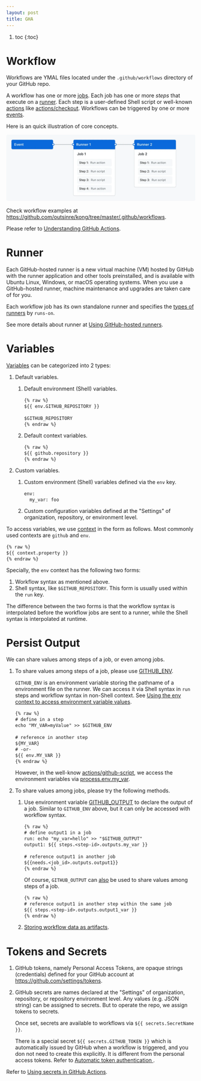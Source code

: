 ```yaml
---
layout: post
title: GHA
---
```


1. toc
{:toc}

# Workflow #

Workflows are YMAL files located under the `.github/workflows` directory of your GitHub repo.

A workflow has one or more [jobs](https://docs.github.com/en/actions/using-jobs). Each job has one or more *steps* that execute on a [runner](#runner). Each step is a user-defined Shell script or well-known [actions](https://docs.github.com/en/actions/learn-github-actions/understanding-github-actions#actions) like [actions/checkout](https://github.com/actions/checkout). Workflows can be triggered by one or more [events](https://docs.github.com/en/actions/using-workflows/events-that-trigger-workflows).

Here is an quick illustration of core concepts.

![assets/gha.webp](/assets/gha.webp)

Check workflow examples at <https://github.com/outsinre/kong/tree/master/.github/workflows>.

Please refer to [Understanding GitHub Actions](https://docs.github.com/en/actions/learn-github-actions/understanding-github-actions).

# Runner #

Each GitHub-hosted runner is a new virtual machine (VM) hosted by GitHub with the runner application and other tools preinstalled, and is available with Ubuntu Linux, Windows, or macOS operating systems. When you use a GitHub-hosted runner, machine maintenance and upgrades are taken care of for you.

Each workflow job has its own standalone runner and specifies the [types of runners](https://docs.github.com/en/actions/using-github-hosted-runners/about-github-hosted-runners/about-github-hosted-runners#supported-runners-and-hardware-resources) by `runs-on`.

See more details about runner at [Using GitHub-hosted runners](https://docs.github.com/en/actions/using-github-hosted-runners/about-github-hosted-runners).

# Variables #

[Variables](https://docs.github.com/en/actions/learn-github-actions/variables#about-variables) can be categorized into 2 types:

1. Default variables.
   1. Default environment (Shell) variables.
   
      ```
      {% raw %}
      ${{ env.GITHUB_REPOSITORY }}
      
      $GITHUB_REPOSITORY
      {% endraw %}
      ```

   2. Default context variables.
   
      ```
      {% raw %}
      ${{ github.repository }}
      {% endraw %}
      ```

2. Custom variables.
   1. Custom environment (Shell) variables defined via the `env` key.

      ```
      env:
        my_var: foo
      ```

   2. Custom configuration variables defined at the "Settings" of organization, repository, or environment level.

To access variables, we use [context](https://docs.github.com/en/actions/learn-github-actions/contexts) in the form as follows. Most commonly used contexts are `github` and `env`.

```
{% raw %}
${{ context.property }}
{% endraw %}
```

Specially, the `env` context has the following two forms:

1. Workflow syntax as mentioned above.
2. Shell syntax, like `$GITHUB_REPOSITORY`. This form is usually used within the `run` key.

The difference between the two forms is that the workflow syntax is interpolated before the workflow jobs are sent to a runner, while the Shell syntax is interpolated at runtime.

# Persist Output #

We can share values among steps of a job, or even among jobs.

1. To share values among steps of a job, please use [GITHUB\_ENV](https://docs.github.com/en/actions/learn-github-actions/variables#passing-values-between-steps-and-jobs-in-a-workflow).

   `GITHUB_ENV` is an environment variable storing the pathname of a environment file on the runner. We can access it via Shell syntax in `run` steps and workflow syntax in non-Shell context. See [Using the env context to access environment variable values](https://docs.github.com/en/actions/learn-github-actions/variables#using-the-env-context-to-access-environment-variable-values).
   
   ```
   {% raw %}
   # define in a step
   echo "MY_VAR=myValue" >> $GITHUB_ENV

   # reference in another step
   ${MY_VAR}
   # -or-
   ${{ env.MY_VAR }}
   {% endraw %}
    ```
      
   However, in the well-know [actions/github-script](https://github.com/Kong/kong/pull/12021/), we access the environment variables via [process.env.my\_var](https://nodejs.org/dist/latest-v8.x/docs/api/process.html#process_process_env).
2. To share values among jobs, please try the following methods.
   1. Use environment variable [GITHUB\_OUTPUT](https://docs.github.com/en/actions/using-jobs/defining-outputs-for-jobs) to declare the output of a job. Similar to `GITHUB_ENV` above, but it can only be accessed with workflow syntax.

      ```
      {% raw %}
      # define output1 in a job
      run: echo "my_var=hello" >> "$GITHUB_OUTPUT"
      output1: ${{ steps.<step-id>.outputs.my_var }}

      # reference output1 in another job
      ${{needs.<job_id>.outputs.output1}}
      {% endraw %}
      ```
      
      Of course, `GITHUB_OUTPUT` can [also](https://github.com/orgs/community/discussions/55294) be used to share values among steps of a job.
      
      ```
      {% raw %}
      # reference output1 in another step within the same job
      ${{ steps.<step-id>.outputs.output1_var }}
      {% endraw %}
      ```

   2. [Storing workflow data as artifacts](https://help.github.com/en/actions/automating-your-workflow-with-github-actions/persisting-workflow-data-using-artifacts).

# Tokens and Secrets #

1. GitHub tokens, namely Personal Access Tokens, are opaque strings (credentials) defined for your GitHub account at <https://github.com/settings/tokens>.
2. GitHub secrets are names declared at the "Settings" of organization, repository, or repository environment level. Any values (e.g. JSON string) can be assigned to secrets. But to operate the repo, we assign tokens to secrets.

   Once set, secrets are available to workflows via `${{ secrets.SecretName }}`.

   There is a special secret `${{ secrets.GITHUB_TOKEN }}` which is automatically issued by GitHub when a workflow is triggered, and you don not need to create this explicitly. It is different from the personal access tokens. Refer to [Automatic token authentication
](https://docs.github.com/en/actions/security-guides/automatic-token-authentication).

Refer to [Using secrets in GitHub Actions](https://docs.github.com/en/actions/security-guides/using-secrets-in-github-actions).
